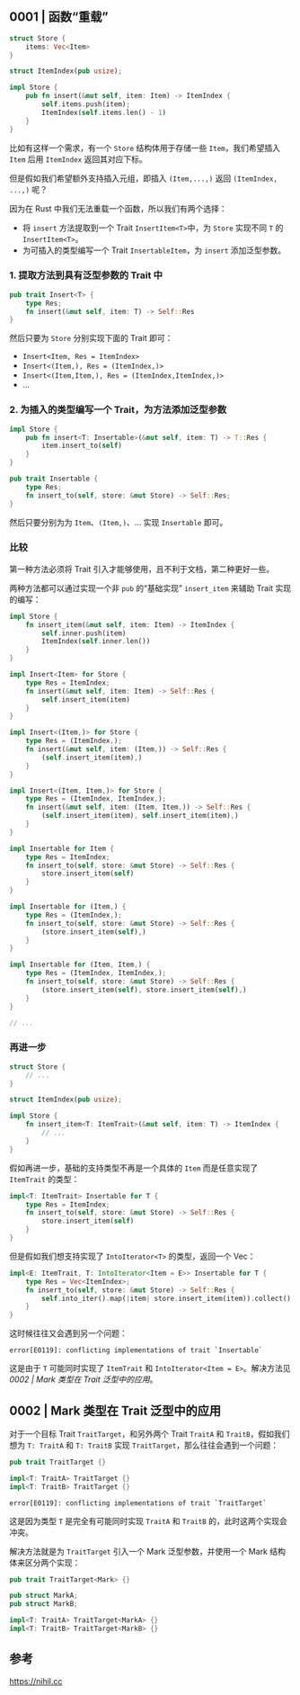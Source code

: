 ## 0001 | 函数“重载”

```rust
struct Store {
    items: Vec<Item>
}

struct ItemIndex(pub usize);

impl Store {
    pub fn insert(&mut self, item: Item) -> ItemIndex {
        self.items.push(item);
        ItemIndex(self.items.len() - 1)
    }
}
```

比如有这样一个需求，有一个 `Store` 结构体用于存储一些 `Item`，我们希望插入 `Item` 后用 `ItemIndex` 返回其对应下标。



但是假如我们希望额外支持插入元组，即插入 `(Item,...,)` 返回 `(ItemIndex, ...,)` 呢？

因为在 Rust 中我们无法重载一个函数，所以我们有两个选择：

- 将 `insert` 方法提取到一个 Trait `InsertItem<T>`中，为 `Store` 实现不同 `T` 的 `InsertItem<T>`。
- 为可插入的类型编写一个 Trait `InsertableItem`，为 `insert` 添加泛型参数。

### 1. 提取方法到具有泛型参数的 Trait 中

```rust
pub trait Insert<T> {
    type Res;
    fn insert(&mut self, item: T) -> Self::Res
}
```

然后只要为 `Store` 分别实现下面的 Trait 即可：

- `Insert<Item, Res = ItemIndex>`
- `Insert<(Item,), Res = (ItemIndex,)>`
- `Insert<(Item,Item,), Res = (ItemIndex,ItemIndex,)>`
- ...

### 2. 为插入的类型编写一个 Trait，为方法添加泛型参数

```rust
impl Store {
    pub fn insert<T: Insertable>(&mut self, item: T) -> T::Res {
        item.insert_to(self)
    }
}

pub trait Insertable {
    type Res;
    fn insert_to(self, store: &mut Store) -> Self::Res;
}
```

然后只要分别为为 `Item`、`(Item,)`、... 实现 `Insertable` 即可。

### 比较

第一种方法必须将 Trait 引入才能够使用，且不利于文档，第二种更好一些。

两种方法都可以通过实现一个非 `pub` 的“基础实现” `insert_item` 来辅助 Trait 实现的编写：

```rust
impl Store {
    fn insert_item(&mut self, item: Item) -> ItemIndex {
        self.inner.push(item)
        ItemIndex(self.inner.len())
    }
}
```

```rust
impl Insert<Item> for Store {
    type Res = ItemIndex;
    fn insert(&mut self, item: Item) -> Self::Res {
        self.insert_item(item)
    }
}

impl Insert<(Item,)> for Store {
    type Res = (ItemIndex,);
    fn insert(&mut self, item: (Item,)) -> Self::Res {
        (self.insert_item(item),)
    }
}

impl Insert<(Item, Item,)> for Store {
    type Res = (ItemIndex, ItemIndex,);
    fn insert(&mut self, item: (Item, Item,)) -> Self::Res {
        (self.insert_item(item), self.insert_item(item),)
    }
}
```

```rust
impl Insertable for Item {
    type Res = ItemIndex;
    fn insert_to(self, store: &mut Store) -> Self::Res {
        store.insert_item(self)
    }
}

impl Insertable for (Item,) {
    type Res = (ItemIndex,);
    fn insert_to(self, store: &mut Store) -> Self::Res {
        (store.insert_item(self),)
    }
}

impl Insertable for (Item, Item,) {
    type Res = (ItemIndex, ItemIndex,);
    fn insert_to(self, store: &mut Store) -> Self::Res {
        (store.insert_item(self), store.insert_item(self),)
    }
}

// ...
```

### 再进一步

```rust
struct Store {
    // ...
}

struct ItemIndex(pub usize);

impl Store {
    fn insert_item<T: ItemTrait>(&mut self, item: T) -> ItemIndex {
        // ...
    }
}
```

假如再进一步，基础的支持类型不再是一个具体的 `Item` 而是任意实现了 `ItemTrait` 的类型：

```rust
impl<T: ItemTrait> Insertable for T {
    type Res = ItemIndex;
    fn insert_to(self, store: &mut Store) -> Self::Res {
        store.insert_item(self)
    }
}
```

但是假如我们想支持实现了 `IntoIterator<T>` 的类型，返回一个 Vec：

```rust
impl<E: ItemTrait, T: IntoIterator<Item = E>> Insertable for T {
    type Res = Vec<ItemIndex>;
    fn insert_to(self, store: &mut Store) -> Self::Res {
        self.into_iter().map(|item| store.insert_item(item)).collect()
    }
}
```

这时候往往又会遇到另一个问题：

```
error[E0119]: conflicting implementations of trait `Insertable`
```

这是由于 `T` 可能同时实现了 `ItemTrait` 和 `IntoIterator<Item = E>`。解决方法见 *0002 | Mark 类型在 Trait 泛型中的应用*。

## 0002 | Mark 类型在 Trait 泛型中的应用

对于一个目标 Trait `TraitTarget`，和另外两个 Trait `TraitA` 和 `TraitB`，假如我们想为 `T: TraitA` 和 `T: TraitB` 实现 `TraitTarget`，那么往往会遇到一个问题：

```rust
pub trait TraitTarget {}

impl<T: TraitA> TraitTarget {}
impl<T: TraitB> TraitTarget {}
```

```
error[E0119]: conflicting implementations of trait `TraitTarget`
```

这是因为类型 `T` 是完全有可能同时实现 `TraitA` 和 `TraitB` 的，此时这两个实现会冲突。

解决方法就是为 `TraitTarget` 引入一个 Mark 泛型参数，并使用一个 Mark 结构体来区分两个实现：

```rust
pub trait TraitTarget<Mark> {}

pub struct MarkA;
pub struct MarkB;

impl<T: TraitA> TraitTarget<MarkA> {}
impl<T: TraitB> TraitTarget<MarkB> {}
```

## 参考

https://nihil.cc